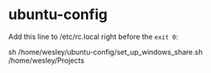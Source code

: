 # ubuntu-config

Add this line to /etc/rc.local right before the `exit 0`:

sh /home/wesley/ubuntu-config/set_up_windows_share.sh /home/wesley/Projects
